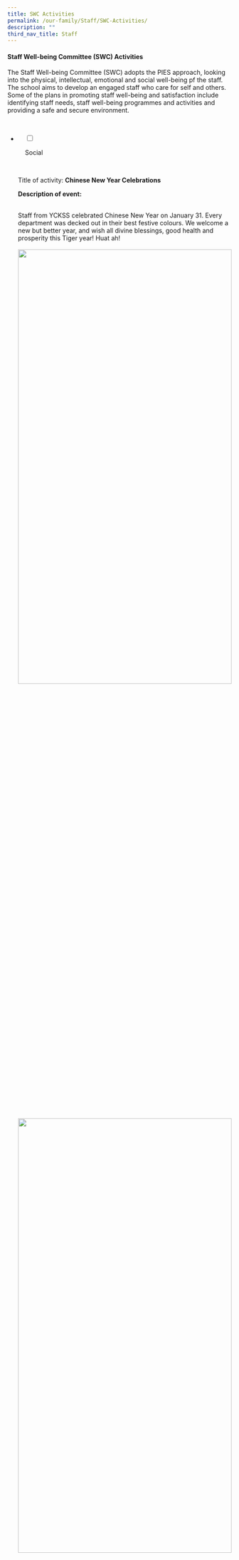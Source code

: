 ```yaml
---
title: SWC Activities
permalink: /our-family/Staff/SWC-Activities/
description: ""
third_nav_title: Staff
---
```

#### **Staff Well-being Committee (SWC) Activities**


The Staff Well-being Committee (SWC) adopts the PIES approach, looking into the physical, intellectual, emotional and social well-being pf the staff. The school aims to develop an engaged staff who care for self and others. Some of the plans in promoting staff well-being and satisfaction include identifying staff needs, staff well-being programmes and activities and providing a safe and secure environment.

<ul class="jekyllcodex_accordion">

  <li>

    <input type="checkbox" id="accordion1">

    <label for="accordion1">Social</label>

    <div>

<p> Title of activity: <b>Chinese New Year Celebrations</b><br>

<b>Description of event:</b><br>  

Staff from YCKSS celebrated Chinese New Year on January 31. Every department was decked out in their best festive colours. We welcome a new but better year, and wish all divine blessings, good health and prosperity this Tiger year! Huat ah!<br><br>
	<img style="width:100%;height:50%" src="/images/Our%20Family/Staff/SWC%20Activities/Social/S1.png">
		<img style="width:100%;height:50%" src="/images/Our%20Family/Staff/SWC%20Activities/Social/S2.png">
		<img style="width:100%;height:50%" src="/images/Our%20Family/Staff/SWC%20Activities/Social/S3.png">
		<img style="width:100%;height:50%" src="/images/Our%20Family/Staff/SWC%20Activities/Social/S4.png">
		<img style="width:100%;height:50%" src="/images/Our%20Family/Staff/SWC%20Activities/Social/S5.png"><br><br>
	
<b>Title of activity:</b> EAS Learning Day<br>

<b>Description of event:</b><br>  

Did you spend the December holidays cooking up a storm in the kitchen? For the EAS, 2 December 2020, was the day they donned aprons and became chefs in a special culinary workshop they attended in school. Look at the all the dishes they managed to whip up! Stuffed Portobello mushroom, chicken sliders, brownies, and cheesecake cups. Is your mouth watering yet?<br><br>
			<img style="width:100%;height:50%" src="/images/Our%20Family/Staff/SWC%20Activities/Social/S6.png"><br><br>
	
<b>Title of activity:</b> Joy of Learning<br>

<b>Description of event:</b><br>

When was the last time you felt like a complete amateur when learning a new skill, feeling the joy (and the embarrassment) of being a complete novice with that willingness to look foolish, to struggle and ask questions, and to be mediocre at something yet be unafraid to experiment and try?<br>

1 September 2021, Wednesday was the <b>Joy of Learning Day</b>, a day of making learning fun, engaging and challenging for staff. It was planned by SWC in collaboration with the Design & Technology unit. Instructions were given online for staff to have an exciting journey to create a “Magic Box”.<br>

The staff room was abuzz with activity, laughter, questions and that occasional ‘squeal’.<br>
	
<img style="width:100%;height:50%" src="/images/Our%20Family/Staff/SWC%20Activities/Social/S7.png"><br><br>
	
It was a memorable day of bonding. There were 'wow’ moments when staff finally completed the Bluetooth Speakers and saw how they work just as good as the commercially produced ones. There were ‘ta-da’ moments of mock fanfare even when the speaker ended up without a Bluetooth connection as wires just couldn’t connect (like mine).<br><br>
	
<img style="width:100%;height:50%" src="/images/Our%20Family/Staff/SWC%20Activities/Social/S8.png"><br><br>
	
<img style="width:100%;height:50%" src="/images/Our%20Family/Staff/SWC%20Activities/Social/S9.png"><br><br>
	
<b>Title of activity:</b> CNY Calligraphy session<br>  

	<b>Description of event:</b><br>

To welcome the TIGER New Year and to encourage bonding among the staff, the SWC organized a CNY Calligraphy session for staff on the 13 January 2022, Thursday. About 40 staff participated in the session.<br>

Staff were diligently practising the strokes for "Hui Chun", attired in traditional costumes or red, orange and yellow-coloured clothing. They enjoyed themselves immensely. This joy was felt through the infectious laughter and friendly conversations within the YCKSS family.<br><br>
	
<img style="width:100%;height:50%" src="/images/Our%20Family/Staff/SWC%20Activities/Social/S10.png"><br><br>
	
<img style="width:100%;height:50%" src="/images/Our%20Family/Staff/SWC%20Activities/Social/S12.png">
	<img style="width:100%;height:50%" src="/images/Our%20Family/Staff/SWC%20Activities/Social/S12.png">
	<img style="width:100%;height:50%" src="/images/Our%20Family/Staff/SWC%20Activities/Social/S13.png"><br><br>
	
<b>Title of activity:</b> Chinese New Year Celebration - Lohei<br>   

<b>Description of event:</b><br>

Every year, the staff of YCKSS celebrate Chinese New Year with Lohei or 捞鱼生. This activity fosters bonding among the staff while letting all experience the vibrant traditions and culture of the Chinese.<br>

<b>Quotes from participants:</b><br>
		<img style="width:100%;height:50%" src="/images/Our%20Family/Staff/SWC%20Activities/Social/S14.png"><br><br>
	
<img style="width:100%;height:50%" src="/images/Our%20Family/Staff/SWC%20Activities/Social/S15.png">
			<img style="width:100%;height:50%" src="/images/Our%20Family/Staff/SWC%20Activities/Social/S16.png"><br><br>
	
<b>Title of activity:</b> Durian Feast<br>   

<b>Description of event:</b><br>

At the durian feast held on 31st July 2019, our staff were spoiled for choices. With a variety of fruits to choose from, the King of fruits was definitely the favourite. Staff who tried the Mao Shan Wang (MSW) durian, known to be the premium type, commented on its rich, bitter and heavily rich flavour/<br>

It was indeed a great way to end the day and we had an enjoyable bonding session over the feasting.<br><br>

<b>Quotes from participants:</b><br>
<img style="width:100%;height:50%" src="/images/Our%20Family/Staff/SWC%20Activities/Social/S17.png"><br>
	
<img style="width:100%;height:50%" src="/images/Our%20Family/Staff/SWC%20Activities/Social/S18.png">
	<img style="width:100%;height:50%" src="/images/Our%20Family/Staff/SWC%20Activities/Social/S19.png">
		</p>

    </div>

</li>
	<li>

    <input type="checkbox" id="accordion2">

    <label for="accordion2">Emotional</label>

    <div>

<p> <b>Title of activity:</b> Monthly Theme Dressing<br>  

  

<b>Description of event:</b><br>

Monthly Theme Dressing helps to bond staff and to commemorate certain events such as World Water Day, Earth Day…etc:  
The themes so far have been:-<br>

1. Valentines Day (Pink)<br>

2. World Water Day (Sea of Blue)<br>

3. Earth Day (Green)<br>

4. White<br>

5. Yellow and Gold<br>

6. Rose Quartz<br>

  

<b>Quotes from participants:</b><br>
	<img style="width:100%;height:50%" src="/images/Our%20Family/Staff/SWC%20Activities/Emotional/E1.png"><br><br>
	
<img style="width:100%;height:50%" src="/images/Our%20Family/Staff/SWC%20Activities/Emotional/E2.png">
	<img style="width:100%;height:50%" src="/images/Our%20Family/Staff/SWC%20Activities/Emotional/E3.png">
	<img style="width:100%;height:50%" src="/images/Our%20Family/Staff/SWC%20Activities/Emotional/E4.png">
	<img style="width:100%;height:50%" src="/images/Our%20Family/Staff/SWC%20Activities/Emotional/E5.png">
	<img style="width:70%;height:50%" src="/images/Our%20Family/Staff/SWC%20Activities/Emotional/E6.jpg"><br><br>
	
<b>Title of activity:</b> Manito-Manitee Game<br>

<b>Description of event:</b><br> 

During the month of September, we played the Manito-Manitee Game ( Angel-Mortal) to encourage a caring environment in the school and to enhance staff bonding. All staff ( teaching and non-teaching) were randomly paired and everyone had to take care of their appointed Manitee, for a month. Many gave gifts and wrote encouraging notes to brighten up the day, but they would remain anonymous until revelation day, which was Teachers' Day. There were hand made gifts and improvised wrapping papers , well thought and nicely wrapped up snacks and useful stationery.<br>

All in all, most staff gave positive feedback and are looking forward to more of such engaging activities in future.<br><br>
	
<img style="width:100%;height:50%" src="/images/Our%20Family/Staff/SWC%20Activities/Emotional/E7.png">
	<img style="width:100%;height:50%" src="/images/Our%20Family/Staff/SWC%20Activities/Emotional/E8.png"><br><br>
	
<b>Title of activity:</b> Potluck Breakfast Session<br>

<b>Description of event:</b><br>

The staff welfare committee had organised a Brunch Potluck session during Marking Day. Food has always been a successful way to bring staff from different department together. Every department was invited to bring a few different types of food. There was a splendid array of food on the table. Staff enjoyed themselves.<br>  

<b>Quotes from participants:</b><br>
	<img style="width:100%;height:50%" src="/images/Our%20Family/Staff/SWC%20Activities/Emotional/E9.png"><Br>
	<img style="width:100%;height:50%" src="/images/Our%20Family/Staff/SWC%20Activities/Emotional/E10.png">
	<img style="width:60%;height:50%" src="/images/Our%20Family/Staff/SWC%20Activities/Emotional/E11.jpg">
</p>

    </div>

</li>
	
<li>

    <input type="checkbox" id="accordion3">

    <label for="accordion3">Physical</label>

    <div>

<p> <b>Title of activity:</b> Staff Appreciation Day 5th Sept<br>  
	
<b>Description of event:</b><br>

The grouping for the bowling activity was done so that every team had a mixed number of bowlers from school leaders to the EAS staff. There was much bonding during the event. It was an event that favoured no male or female bowlers. All 120 bowlers had an equal chance of doing well for the team. At the end of the day, hidden talents in bowling emerged and the rest had a very joyful day.<br>

<b>Quotes from participants:</b><br><br>
	
<img style="width:100%;height:50%" src="/images/Our%20Family/Staff/SWC%20Activities/Physical/P1.png"><br>
	
<img style="width:100%;height:50%" src="/images/Our%20Family/Staff/SWC%20Activities/Physical/P2.jpg">
	A Bowling Event for All in the Family!<br><br>
	
<b>Staff retreat and celebrations</b><br>

<b>Objective:</b> To foster strong and cohesive teams through a team building staff retreat.<br>

<b>Title of activity:</b> Cruise the Southern Seas of Singapore<br>

<b>Description of event:</b><br> 

Feel the soft sand, the smooth sea and the bright sun while we <b>"Cruise the Southern Seas of Singapore"</b> - an adventure to discover the sustainability efforts of Singapore in the Southern Islands of Sisters Island, Kusu Island, Pulau Semakau, Pulau Bukom.<br>  

It was a clear sky on Friday, 24 June 2022, after days of rain. The staff had a bonding game with a boarding pass on the buses going to the Marina Bay Ferry Terminal. The staff disembarked on Kusu Island where they had a game untangling themselves. Engaging session learning the legends of the names of the islands, the sustainability efforts by the government.<br>

Ended the day with a buffet lunch on Sentosa. Staff made a pledge to save the environment.<br><br>
	
<img style="width:100%;height:50%" src="/images/Our%20Family/Staff/SWC%20Activities/Physical/P3.png">
	<img style="width:100%;height:50%" src="/images/Our%20Family/Staff/SWC%20Activities/Physical/P4.png">

</p>

    </div>

</li>
	
<li>

    <input type="checkbox" id="accordion4">

    <label for="accordion4">Intellectual</label>

    <div>

<p> <b>Title of activity:</b> Professional Development<br>

<b>Description of event:</b><br>  
Professional development sessions ensure that staff continue to strengthen their practice throughout their career.  
The key learning programmes for 2019 are Assessment for Learning (AfL), Differentiated Instruction (DI) and ICT in Pedagogy using The Student Learning Space (SLS).<br>

<b>Quotes from participants:</b><br>
	
<img style="width:100%;height:50%" src="/images/Our%20Family/Staff/SWC%20Activities/Intellectual/I1.png"><br>
	
<img style="width:100%;height:50%" src="/images/Our%20Family/Staff/SWC%20Activities/Intellectual/I2.png">
	<img style="width:100%;height:50%" src="/images/Our%20Family/Staff/SWC%20Activities/Intellectual/I3.png"><br><br>
	
<b>Title of activity:</b> Celebration of Learning Day<br>

<b>Description of event:</b><br>

The objectives of the annual Celebration of Learning Day are as follows:<br>  

*   To celebrate and affirm the meaningful work done by PLTs since 2021 Term 3.<br>
*   To provide a platform for PLTs to share and learn from each other.<br>
*   To allow PLTs to gather feedback and suggestions to improve on the lesson design and refine their tech-enabled learning activities.<br>

<b>The Celebration of Learning Day</b> employed the <b>Blended Learning</b> approach with VP Mr Kevin Lim delivering his opening remarks via the Zoom Platform while the showcase of PLT lesson packages by 21 teams was conducted face-to-face in separate classrooms for safe distancing in 2021.<br><br>
	
<img style="width:100%;height:50%" src="/images/Our%20Family/Staff/SWC%20Activities/Intellectual/I4.png"><br><br>
	
<b>Title of activity:</b> First Aid Course<br>

<b>Description of event:</b><br>

Our teachers continue to improve their competencies even when the school term has ended. The Standard First-Aid Course + CPR + AED Course Online Theory lesson was held on 6 September 2021 and the Face to Face Practical session was held on 19 November 2021. The objective of the course is to ensure that all staff be trained in life saving skills.<br><br>
	
<img style="width:100%;height:50%" src="/images/Our%20Family/Staff/SWC%20Activities/Intellectual/I5.png">
	
</p>

  </div>

</li>
	
	

	
</ul>